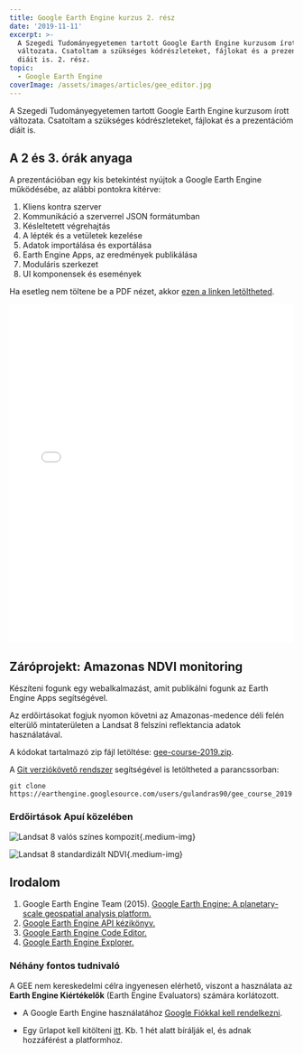 ```yaml
---
title: Google Earth Engine kurzus 2. rész
date: '2019-11-11'
excerpt: >-
  A Szegedi Tudományegyetemen tartott Google Earth Engine kurzusom írott
  változata. Csatoltam a szükséges kódrészleteket, fájlokat és a prezentációm
  diáit is. 2. rész.
topic:
  - Google Earth Engine
coverImage: /assets/images/articles/gee_editor.jpg
---
```

A Szegedi Tudományegyetemen tartott Google Earth Engine kurzusom írott változata. Csatoltam a szükséges kódrészleteket, fájlokat és a prezentációm diáit is.

## A 2 és 3. órák anyaga

A prezentációban egy kis betekintést nyújtok a Google Earth Engine működésébe, az alábbi pontokra kitérve:

1. Kliens kontra szerver
2. Kommunikáció a szerverrel JSON formátumban
3. Késleltetett végrehajtás
4. A lépték és a vetületek kezelése
5. Adatok importálása és exportálása
6. Earth Engine Apps, az eredmények publikálása
7. Moduláris szerkezet
8. UI komponensek és események

Ha esetleg nem töltene be a PDF nézet, akkor [ezen a linken letöltheted](/assets/files/google-earth-engine-gulacsi-andras-2019-2-3ora.pdf).

<embed src="assets/files/google-earth-engine-gulacsi-andras-2019-2-3ora.pdf" type="application/pdf" width="100%" height="600px" />

## Záróprojekt: Amazonas NDVI monitoring

Készíteni fogunk egy webalkalmazást, amit publikálni fogunk az Earth Engine Apps segítségével.

Az erdőirtásokat fogjuk nyomon követni az Amazonas-medence déli felén elterülő mintaterületen a Landsat 8 felszíni reflektancia adatok használatával.

A kódokat tartalmazó zip fájl letöltése: [gee-course-2019.zip](/assets/files/gee-course-2019.zip).

A [Git verziókövető rendszer](https://git-scm.com/) segítségével is letöltheted a parancssorban:

````shell
git clone https://earthengine.googlesource.com/users/gulandras90/gee_course_2019
````

### Erdőirtások Apuí közelében

![Landsat 8 valós színes kompozit](/assets/images/articles/amazonas-landsat8-kompozit.jpg){.medium-img}

![Landsat 8 standardizált NDVI](/assets/images/articles/amazonas-landsat8-standardized-ndvi.jpg){.medium-img}


## Irodalom

1. Google Earth Engine Team (2015). [Google Earth Engine: A planetary-scale geospatial analysis platform.](https://earthengine.google.com)
2. [Google Earth Engine API kézikönyv.](https://developers.google.com/earth-engine/) 
3. [Google Earth Engine Code Editor.](https://code.earthengine.google.com/)
4. [Google Earth Engine Explorer.](https://explorer.earthengine.google.com)

### Néhány fontos tudnivaló

A GEE nem kereskedelmi célra ingyenesen elérhető, viszont a használata az **Earth Engine Kiértékelők** (Earth Engine Evaluators) számára korlátozott.

* A Google Earth Engine használatához [Google Fiókkal kell rendelkezni](https://accounts.google.com/SignUp?hl=hu).

* Egy űrlapot kell kitölteni [itt](https://signup.earthengine.google.com/). Kb. 1 hét alatt bírálják el, és adnak hozzáférést a platformhoz.



